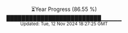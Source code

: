 <p align="center">
⏳Year Progress (86.55 %) <br>
█████████████████████████▁▁▁▁▁ <br>
<sub>Updated: Tue, 12 Nov 2024 18:27:25 GMT</sub>
</p>


